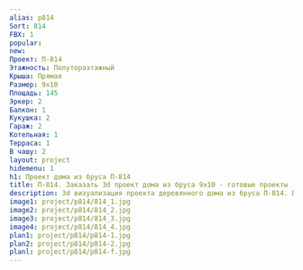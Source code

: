 ```yaml
---
alias: p814
Sort: 814
FBX: 1
popular: 
new: 
Проект: П-814
Этажность: Полутораэтажный
Крыша: Прямая
Размер: 9х10
Площадь: 145
Эркер: 2
Балкон: 1
Кукушка: 2
Гараж: 2
Котельная: 1
Терраса: 1
В чашу: 2
layout: project
hidemenu: 1
h1: Проект дома из бруса П-814
title: П-814. Заказать 3d проект дома из бруса 9х10 - готовые проекты
description: 3d визуализация проекта деревянного дома из бруса П-814. Площадь 145 м2, размер 9х10. Вы можете внести любые изменения в проект.
image1: project/p814/814_1.jpg
image2: project/p814/814_2.jpg
image3: project/p814/814_3.jpg
image4: project/p814/814_4.jpg
plan1: project/p814/p814-1.jpg
plan2: project/p814/p814-2.jpg
planl: project/p814/p814-f.jpg
---
```


